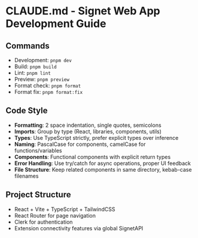 # CLAUDE.md - Signet Web App Development Guide

## Commands
- Development: `pnpm dev`
- Build: `pnpm build`
- Lint: `pnpm lint`
- Preview: `pnpm preview`
- Format check: `pnpm format`
- Format fix: `pnpm format:fix`

## Code Style
- **Formatting**: 2 space indentation, single quotes, semicolons
- **Imports**: Group by type (React, libraries, components, utils)
- **Types**: Use TypeScript strictly, prefer explicit types over inference
- **Naming**: PascalCase for components, camelCase for functions/variables
- **Components**: Functional components with explicit return types
- **Error Handling**: Use try/catch for async operations, proper UI feedback
- **File Structure**: Keep related components in same directory, kebab-case filenames

## Project Structure
- React + Vite + TypeScript + TailwindCSS
- React Router for page navigation
- Clerk for authentication
- Extension connectivity features via global SignetAPI